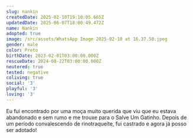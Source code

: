 ```yaml
---
slug: nankin
createdDate: 2025-02-10T19:10:05.665Z
updatedDate: 2025-06-07T18:00:49.472Z
name: Nankin
adopted: true
image: /src/assets/WhatsApp Image 2025-02-10 at 16.37.58.jpeg
gender: male
color: Preto
birthDate: 2023-02-01T03:00:00.000Z
rescueDate: 2024-08-22T03:00:00.000Z
neutered: true
tested: negative
coliving: true
social: '3'
playful: '3'
loving: '3'
---
```



Eu fui encontrado por uma moça muito querida que viu que eu estava abandonado e sem rumo e me trouxe para o Salve Um Gatinho. Depois de um período convalescendo de rinotraqueíte, fui castrado e agora já posso ser adotado!

